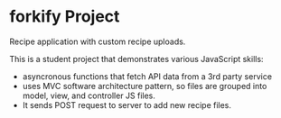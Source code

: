 # forkify Project

Recipe application with custom recipe uploads.

This is a student project that demonstrates various JavaScript skills:

- asyncronous functions that fetch API data from a 3rd party service
- uses MVC software architecture pattern, so files are grouped into model, view, and controller JS files.
- It sends POST request to server to add new recipe files.
